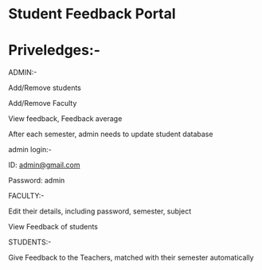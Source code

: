 # Student Feedback Portal
# Priveledges:-

ADMIN:- 

Add/Remove students

Add/Remove Faculty

View feedback, Feedback average

After each semester, admin needs to update student database

admin login:-

ID: admin@gmail.com

Password: admin

FACULTY:-

Edit their details, including password, semester, subject

View Feedback of students

STUDENTS:-

Give Feedback to the Teachers, matched with their semester automatically 
